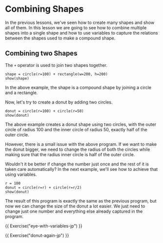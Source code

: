 # Combining Shapes

In the previous lessons, we've seen how to create many shapes and show
all of them. In this lesson we are going to see how to combine multiple
shapes into a single shape and how to use variables to capture the
relations between the shapes used to make a compound shape.

## Combining two Shapes

The `+` operator is used to join two shapes together.

``` {.python .example}
shape = circle(r=100) + rectangle(w=200, h=200)
show(shape)
```

In the above example, the shape is a compound shape by joining a circle
and a rectangle.

Now, let's try to create a donut by adding two circles.

``` {.python .example}
donut = circle(r=100) + circle(r=50)
show(donut)
```

The above example creates a donut shape using two circles, with the outer
circle of radius 100 and the inner circle of radius 50, exactly half of
the outer circle.

However, there is a small issue with the above program. If we want to make
the donut bigger, we need to change the radius of both the circles
while making sure that the radius inner circle is half of the outer circle.

Wouldn't it be better if change the number just once and the rest of it
is taken care automatically? In the next example, we'll see how to achieve
that using variables.

```{.python .joy .example}
r = 100
donut = circle(r=r) + circle(r=r/2)
show(donut)
```

The result of this program is exactly the same as the previous program, but
now we can change the size of the donut a lot easier. We just need to
change just one number and everything else already captured in the program.

{{ Exercise("eye-with-variables-jp") }}

{{ Exercise("donut-again-jp") }}
